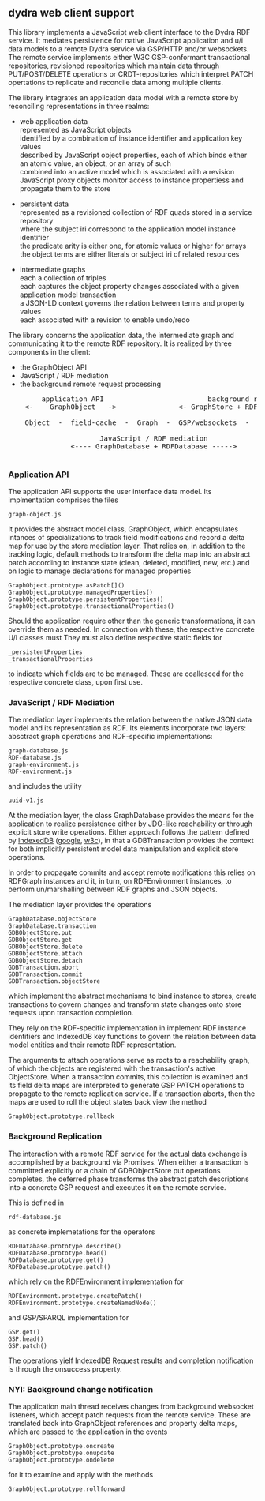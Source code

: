 ## dydra web client support

This library implements a JavaScript web client interface to the Dydra 
RDF service.
It mediates persistence for native JavaScript application and u/i data models
to a remote Dydra service via GSP/HTTP and/or websockets.
The remote service implements either W3C GSP-conformant transactional repositories,
revisioned repositories which maintain data through PUT/POST/DELETE operations
or CRDT-repositories which interpret PATCH opertations to replicate and
reconcile data among multiple clients.

The library integrates an application data model with a remote store
by reconciling representations in three realms:

- web application data  
  represented as JavaScript objects   
  identified by a combination of instance identifier and application key values  
  described by JavaScript object properties, each of which binds either an atomic
    value, an object, or an array of such  
  combined into an active model which is associated with a revision  
  JavaScript proxy objects monitor access to instance propertiess and propagate
    them to the store  

- persistent data  
  represented as a revisioned collection of RDF quads stored in a
    service repository  
  where the subject iri correspond to the application model instance identifier  
  the predicate arity is either one, for atomic values or higher for arrays  
  the object terms are either literals or subject iri of related resources  

- intermediate graphs  
  each a collection of triples  
  each captures the object property changes associated with a given application
    model transaction  
  a JSON-LD context governs the relation between terms and property values  
  each associated with a revision to enable undo/redo  

The library concerns the application data, the intermediate
graph and communicating it to the remote RDF repository.
It is realized by three components in the client:

 - the GraphObject API
 - JavaScript / RDF mediation
 - the background remote request processing 

<pre>
        application API                         background requests  
    <-    GraphObject   ->               <- GraphStore + RDF GSP,SPARQL ->
    
    Object  -  field-cache  -  Graph  -  GSP/websockets  -  RDF-repository
    
                      JavaScript / RDF mediation  
               <---- GraphDatabase + RDFDatabase ----->

</pre>


### Application API

The application API supports the user interface data model. Its
implmentation comprises the files

    graph-object.js

It provides the abstract model class, GraphObject, which encapsulates
intances of specializations to track field modifications and record a delta
map for use by the store mediation
layer.
That relies on, in addition to the tracking logic, default
methods to transform the delta map into an abstract patch
according to instance state (clean, deleted, modified, new, etc.)
and on logic to manage declarations for managed properties

    GraphObject.prototype.asPatch[]()
    GraphObject.prototype.managedProperties()
    GraphObject.prototype.persistentProperties()
    GraphObject.prototype.transactionalProperties()
    
Should the application require other than the generic transformations,
it can override them as needed.
In connection with these, the respective concrete U/I classes must
They must also define respective static fields for

    _persistentProperties
    _transactionalProperties

to indicate which fields are to be managed.
These are coallesced for the respective concrete class, upon first use.

### JavaScript / RDF Mediation

The mediation layer implements the relation between the native JSON data
model and its representation as RDF. Its elements incorporate two layers:
absctract graph operations and RDF-specific implementations:

    graph-database.js
    RDF-database.js
    graph-environment.js
    RDF-environment.js

and includes the utility

    uuid-v1.js


At the mediation layer, the class GraphDatabase provides the means
for the application to realize persistence either by
[JDO-like](https://db.apache.org/jdo/) reachability or through
explicit store write operations. Either approach follows the pattern defined by
[IndexedDB](https://developer.mozilla.org/en-US/docs/Web/API/IndexedDB_API)
([google](https://developers.google.com/web/ilt/pwa/working-with-indexeddb),
 [w3c](https://www.w3.org/TR/IndexedDB-2)),
in that a GDBTransaction provides the context for both implicitly
persistent model data manipulation and explicit store operations.

In order to propagate commits and accept remote notifications this relies on
RDFGraph instances and it, in turn, on RDFEnvironment  instances,
to perform un/marshalling between RDF graphs and JSON objects.

The mediation layer provides the operations

    GraphDatabase.objectStore
    GraphDatabase.transaction
    GDBObjectStore.put
    GDBObjectStore.get
    GDBObjectStore.delete
    GDBObjectStore.attach
    GDBObjectStore.detach
    GDBTransaction.abort
    GDBTransaction.commit
    GDBTransaction.objectStore

which implement the abstract mechanisms to bind instance to stores,
create transactions to govern changes and transform state changes onto
store requests upon transaction completion.




They rely on the RDF-specific implementation in 
implement RDF instance identifiers and IndexedDB key functions to govern the
relation between data model entities and their remote RDF representation.



The arguments to attach operations serve as roots to a reachability graph,
of which the objects are registered with the transaction's active ObjectStore.
When a transaction commits, this collection is examined and its field delta
maps are interpreted to generate GSP PATCH operations to propagate to the
remote replication service.
If a transaction aborts, then the maps are used to roll the object states back
view the method

    GraphObject.prototype.rollback

### Background Replication

The interaction with a remote RDF service for the actual data exchange
is accomplished by a background via Promises.
When either a transaction is committed explicitly or a chain of GDBObjectStore put
operations completes, the deferred phase transforms the abstract 
patch descriptions into a concrete GSP request and executes it on the remote 
service.

This is defined in 

    rdf-database.js

as concrete implemetations for the operators

    RDFDatabase.prototype.describe()
    RDFDatabase.prototype.head()
    RDFDatabase.prototype.get()
    RDFDatabase.prototype.patch()

which rely on the RDFEnvironment implementation for
     
    RDFEnvironment.prototype.createPatch()
    RDFEnvironment.prototype.createNamedNode()

and GSP/SPARQL implementation for

    GSP.get()
    GSP.head()
    GSP.patch()

The operations yielf IndexedDB Request results and completion
notification is through the onsuccess property.


### NYI: Background change notification

The application main thread receives changes from background websocket
listeners, which accept patch requests from the remote service.
These are translated back into GraphObject references and property
delta maps, which are passed to the application in the events

    GraphObject.prototype.oncreate
    GraphObject.prototype.onupdate
    GraphObject.prototype.ondelete

for it to examine and apply with the methods

    GraphObject.prototype.rollforward


